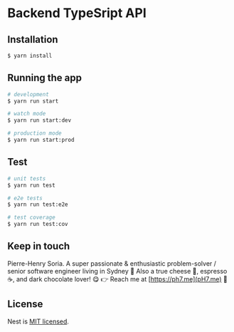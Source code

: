 # Backend TypeSript API

## Installation

```bash
$ yarn install
```

## Running the app

```bash
# development
$ yarn run start

# watch mode
$ yarn run start:dev

# production mode
$ yarn run start:prod
```

## Test

```bash
# unit tests
$ yarn run test

# e2e tests
$ yarn run test:e2e

# test coverage
$ yarn run test:cov
```

## Keep in touch

Pierre-Henry Soria. A super passionate & enthusiastic problem-solver / senior software engineer living in Sydney 🦘 Also a true cheese 🧀, espresso ☕️, and dark chocolate lover! 😋  👉 Reach me at [https://ph7.me](pH7.me) 💫 

## License

Nest is [MIT licensed](LICENSE).
